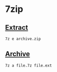 # 7zip

## [Extract](https://sevenzip.osdn.jp/chm/cmdline/commands/extract.htm)

`7z e archive.zip`

## [Archive](https://sevenzip.osdn.jp/chm/cmdline/commands/add.htm)

`7z a file.7z file.ext`
